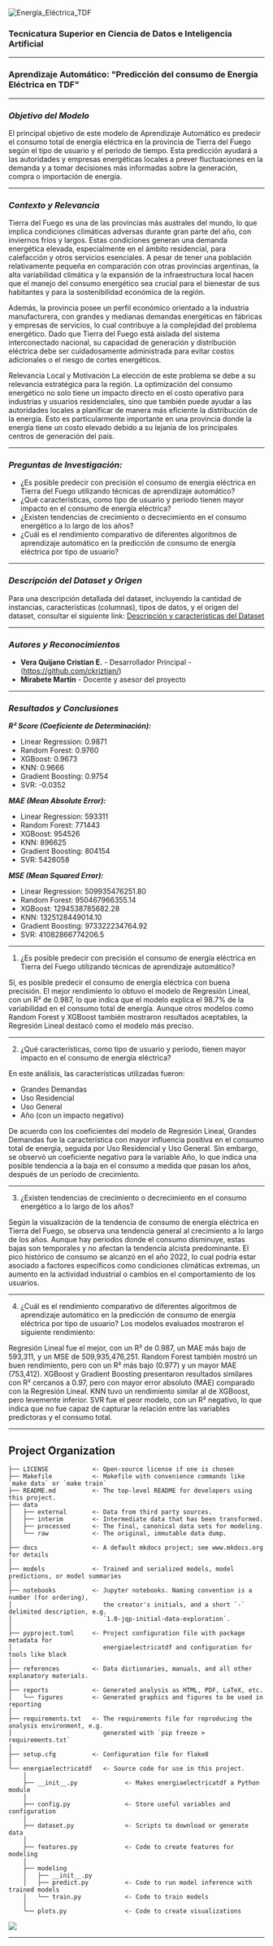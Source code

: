 ![Energía_Eléctrica_TDF](/reports/figures/banner_flat1.jpg)

### Tecnicatura Superior en Ciencia de Datos e Inteligencia Artificial
___
### Aprendizaje Automático: "Predicción del consumo de Energía Eléctrica en TDF"
___
### *Objetivo del Modelo*
El principal objetivo de este modelo de Aprendizaje Automático es predecir el consumo total de energía eléctrica en la provincia de Tierra del Fuego según el tipo de usuario y el periodo de tiempo. Esta predicción ayudará a las autoridades y empresas energéticas locales a prever fluctuaciones en la demanda y a tomar decisiones más informadas sobre la generación, compra o importación de energía.
___
### *Contexto y Relevancia*
Tierra del Fuego es una de las provincias más australes del mundo, lo que implica condiciones climáticas adversas durante gran parte del año, con inviernos fríos y largos. Estas condiciones generan una demanda energética elevada, especialmente en el ámbito residencial, para calefacción y otros servicios esenciales. A pesar de tener una población relativamente pequeña en comparación con otras provincias argentinas, la alta variabilidad climática y la expansión de la infraestructura local hacen que el manejo del consumo energético sea crucial para el bienestar de sus habitantes y para la sostenibilidad económica de la región.

Además, la provincia posee un perfil económico orientado a la industria manufacturera, con grandes y medianas demandas energéticas en fábricas y empresas de servicios, lo cual contribuye a la complejidad del problema energético. Dado que Tierra del Fuego está aislada del sistema interconectado nacional, su capacidad de generación y distribución eléctrica debe ser cuidadosamente administrada para evitar costos adicionales o el riesgo de cortes energéticos.

Relevancia Local y Motivación La elección de este problema se debe a su relevancia estratégica para la región. La optimización del consumo energético no solo tiene un impacto directo en el costo operativo para industrias y usuarios residenciales, sino que también puede ayudar a las autoridades locales a planificar de manera más eficiente la distribución de la energía. Esto es particularmente importante en una provincia donde la energía tiene un costo elevado debido a su lejanía de los principales centros de generación del país.
___
### *Preguntas de Investigación:*
- ¿Es posible predecir con precisión el consumo de energía eléctrica en Tierra del Fuego utilizando técnicas de aprendizaje automático?
- ¿Qué características, como tipo de usuario y periodo tienen mayor impacto en el consumo de energía eléctrica?  
- ¿Existen tendencias de crecimiento o decrecimiento en el consumo energético a lo largo de los años?
- ¿Cuál es el rendimiento comparativo de diferentes algoritmos de aprendizaje automático en la predicción de consumo de energía eléctrica por tipo de usuario?
___
### *Descripción del Dataset y Origen*
Para una descripción detallada del dataset, incluyendo la cantidad de instancias, características (columnas), tipos de datos, y el origen del dataset, consultar el siguiente link:
 [Descripción y características del Dataset](https://github.com/ckriztian/Energia_Electrica_TDF/blob/main/docs/README.md) 
___
### *Autores y Reconocimientos*
- **Vera Quijano Cristian E.** - Desarrollador Principal - (https://github.com/ckriztian/)
- **Mirabete Martin** - Docente y asesor del proyecto

___
### *Resultados y Conclusiones*

***R² Score (Coeficiente de Determinación):***
- Linear Regression: 0.9871
- Random Forest: 0.9760
- XGBoost: 0.9673
- KNN: 0.9666
- Gradient Boosting: 0.9754
- SVR: -0.0352

***MAE (Mean Absolute Error):***
- Linear Regression: 593311
- Random Forest: 771443
- XGBoost: 954526
- KNN: 896625
- Gradient Boosting: 804154
- SVR: 5426058

***MSE (Mean Squared Error):***
- Linear Regression: 509935476251.80
- Random Forest: 950467966355.14
- XGBoost: 1294538785682.28
- KNN: 1325128449014.10
- Gradient Boosting: 973322234764.92
- SVR: 41082866774206.5

---

1. ¿Es posible predecir con precisión el consumo de energía eléctrica en Tierra del Fuego utilizando técnicas de aprendizaje automático?

Sí, es posible predecir el consumo de energía eléctrica con buena precisión. El mejor rendimiento lo obtuvo el modelo de Regresión Lineal, con un R² de 0.987, lo que indica que el modelo explica el 98.7% de la variabilidad en el consumo total de energía. Aunque otros modelos como Random Forest y XGBoost también mostraron resultados aceptables, la Regresión Lineal destacó como el modelo más preciso.

---

2. ¿Qué características, como tipo de usuario y periodo, tienen mayor impacto en el consumo de energía eléctrica?

En este análisis, las características utilizadas fueron:

- Grandes Demandas
- Uso Residencial
- Uso General
- Año (con un impacto negativo)

De acuerdo con los coeficientes del modelo de Regresión Lineal, Grandes Demandas fue la característica con mayor influencia positiva en el consumo total de energía, seguida por Uso Residencial y Uso General. Sin embargo, se observó un coeficiente negativo para la variable Año, lo que indica una posible tendencia a la baja en el consumo a medida que pasan los años, después de un período de crecimiento.

---

3. ¿Existen tendencias de crecimiento o decrecimiento en el consumo energético a lo largo de los años?

Según la visualización de la tendencia de consumo de energía eléctrica en Tierra del Fuego, se observa una tendencia general al crecimiento a lo largo de los años. Aunque hay periodos donde el consumo disminuye, estas bajas son temporales y no afectan la tendencia alcista predominante. El pico histórico de consumo se alcanzó en el año 2022, lo cual podría estar asociado a factores específicos como condiciones climáticas extremas, un aumento en la actividad industrial o cambios en el comportamiento de los usuarios.

---

4. ¿Cuál es el rendimiento comparativo de diferentes algoritmos de aprendizaje automático en la predicción de consumo de energía eléctrica por tipo de usuario?
Los modelos evaluados mostraron el siguiente rendimiento:

Regresión Lineal fue el mejor, con un R² de 0.987, un MAE más bajo de 593,311, y un MSE de 509,935,476,251.
Random Forest también mostró un buen rendimiento, pero con un R² más bajo (0.977) y un mayor MAE (753,412).
XGBoost y Gradient Boosting presentaron resultados similares con R² cercanos a 0.97, pero con mayor error absoluto (MAE) comparado con la Regresión Lineal.
KNN tuvo un rendimiento similar al de XGBoost, pero levemente inferior.
SVR fue el peor modelo, con un R² negativo, lo que indica que no fue capaz de capturar la relación entre las variables predictoras y el consumo total.

---






## Project Organization

```
├── LICENSE            <- Open-source license if one is chosen
├── Makefile           <- Makefile with convenience commands like `make data` or `make train`
├── README.md          <- The top-level README for developers using this project.
├── data
│   ├── external       <- Data from third party sources.
│   ├── interim        <- Intermediate data that has been transformed.
│   ├── processed      <- The final, canonical data sets for modeling.
│   └── raw            <- The original, immutable data dump.
│
├── docs               <- A default mkdocs project; see www.mkdocs.org for details
│
├── models             <- Trained and serialized models, model predictions, or model summaries
│
├── notebooks          <- Jupyter notebooks. Naming convention is a number (for ordering),
│                         the creator's initials, and a short `-` delimited description, e.g.
│                         `1.0-jqp-initial-data-exploration`.
│
├── pyproject.toml     <- Project configuration file with package metadata for 
│                         energiaelectricatdf and configuration for tools like black
│
├── references         <- Data dictionaries, manuals, and all other explanatory materials.
│
├── reports            <- Generated analysis as HTML, PDF, LaTeX, etc.
│   └── figures        <- Generated graphics and figures to be used in reporting
│
├── requirements.txt   <- The requirements file for reproducing the analysis environment, e.g.
│                         generated with `pip freeze > requirements.txt`
│
├── setup.cfg          <- Configuration file for flake8
│
└── energiaelectricatdf   <- Source code for use in this project.
    │
    ├── __init__.py             <- Makes energiaelectricatdf a Python module
    │
    ├── config.py               <- Store useful variables and configuration
    │
    ├── dataset.py              <- Scripts to download or generate data
    │
    ├── features.py             <- Code to create features for modeling
    │
    ├── modeling                
    │   ├── __init__.py 
    │   ├── predict.py          <- Code to run model inference with trained models          
    │   └── train.py            <- Code to train models
    │
    └── plots.py                <- Code to create visualizations
```
<a target="_blank" href="https://cookiecutter-data-science.drivendata.org/">
    <img src="https://img.shields.io/badge/CCDS-Project%20template-328F97?logo=cookiecutter" />
</a>

--------

